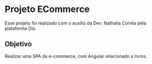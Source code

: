 # Projeto ECommerce

Esse projeto foi realizado com o auxílio da Dev: Nathalia Corrêa pela plataforma Dio.

## Objetivo

Realizar uma SPA de e-commerce, com Angular relacionado a livros.